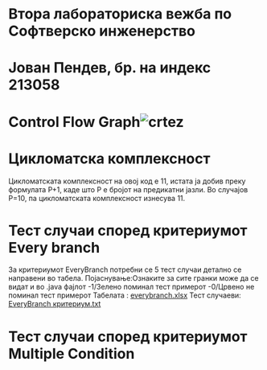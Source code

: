 # Втора лабораториска вежба по Софтверско инженерство
# Јован Пендев, бр. на индекс 213058

# Control Flow Graph![crtez](https://github.com/pendevjovan/SI_2023_lab2_213058/assets/108906095/38b0c341-cba2-40bc-9fa9-6d3a3f6f5876)

# Цикломатска комплексност
Цикломатската комплексност на овој код е 11, истата ја добив преку формулата P+1, каде што P е бројот на предикатни јазли. Во случајoв P=10, па цикломатската комплексност изнесува 11.

# Тест случаи според критериумот Every branch
За критериумот EveryBranch потребни се 5 тест случаи детално се направени во табела.
Појаснување:Ознаките за сите гранки може да се видат и во .java фајлот
-1/Зелено поминал тест примерот
-0/Црвено не поминал тест примерот
Табелата :
[everybranch.xlsx](https://github.com/pendevjovan/SI_2023_lab2_213058/files/11616077/everybranch.xlsx)
Тест случаеви:
[EveryBranch критериум.txt](https://github.com/pendevjovan/SI_2023_lab2_213058/files/11616315/EveryBranch.txt)

# Тест случаи според критериумот Multiple Condition


